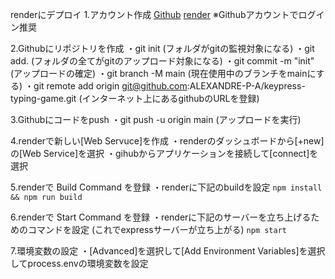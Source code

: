 renderにデプロイ
1.アカウント作成
[Github](https://github.com)
[render](https://render.com) ※Githubアカウントでログイン推奨

2.Githubにリポジトリを作成
・git init (フォルダがgitの監視対象になる)
・git add. (フォルダの全てがgitのアップロード対象になる)
・git commit -m "init" (アップロードの確定)
・git branch -M main (現在使用中のブランチをmainにする)
・git remote add origin git@github.com:ALEXANDRE-P-A/keypress-typing-game.git (インターネット上にあるgithubのURLを登録)

3.Githubにコードをpush
・git push -u origin main (アップロードを実行)

4.renderで新しい[Web Servuce]を作成
・renderのダッシュボードから[+new]の[Web Service]を選択
・gihubからアプリケーションを接続して[connect]を選択

5.renderで Build Command を登録
・renderに下記のbuildを設定
```npm install && npm run build```

6.renderで Start Command を登録
・renderに下記のサーバーを立ち上げるためのコマンドを設定 (これでexpressサーバーが立ち上がる)
```npm start```

7.環境変数の設定
・[Advanced]を選択して[Add Environment Variables]を選択してprocess.envの環境変数を設定